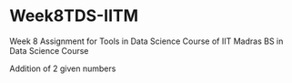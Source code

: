 # Week8TDS-IITM
Week 8 Assignment for Tools in Data Science Course of IIT Madras BS in Data Science Course

Addition of 2 given numbers
